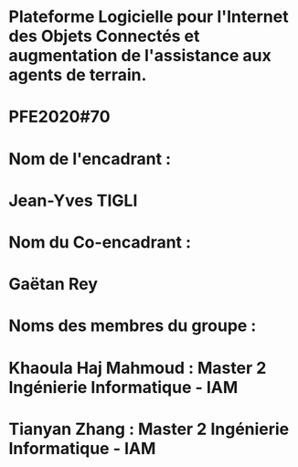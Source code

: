 
# Plateforme Logicielle pour l'Internet des Objets Connectés et augmentation de l'assistance aux agents de terrain.
# PFE2020#70
# Nom de l'encadrant :
# Jean-Yves TIGLI
# Nom du Co-encadrant :
# Gaëtan Rey
# Noms des membres du groupe :
# Khaoula Haj Mahmoud : Master 2 Ingénierie Informatique - IAM
# Tianyan Zhang : Master 2 Ingénierie Informatique - IAM
